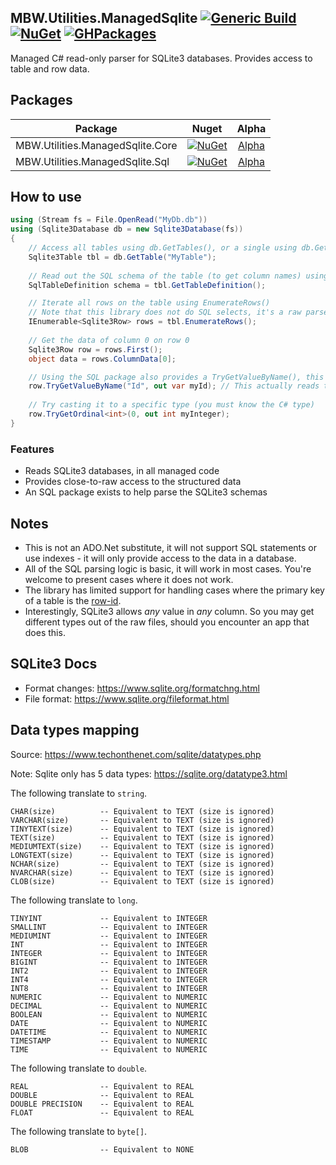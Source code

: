 ## MBW.Utilities.ManagedSqlite [![Generic Build](https://github.com/LordMike/MBW.Utilities.ManagedSqlite/actions/workflows/dotnet.yml/badge.svg)](https://github.com/LordMike/MBW.Utilities.ManagedSqlite/actions/workflows/dotnet.yml) [![NuGet](https://img.shields.io/nuget/v/MBW.Utilities.ManagedSqlite.Core.svg)](https://www.nuget.org/packages/MBW.Utilities.ManagedSqlite.Core) [![GHPackages](https://img.shields.io/badge/package-alpha-green)](https://github.com/LordMike/MBW.Utilities.ManagedSqlite/packages/692005)

Managed C# read-only parser for SQLite3 databases. Provides access to table and row data.

## Packages

| Package | Nuget | Alpha |
| ------------- |:-------------:|:-------------:|
| MBW.Utilities.ManagedSqlite.Core | [![NuGet](https://img.shields.io/nuget/v/MBW.Utilities.ManagedSqlite.Core.svg)](https://www.nuget.org/packages/MBW.Utilities.ManagedSqlite.Core) | [Alpha](https://github.com/LordMike/MBW.Utilities.ManagedSqlite/packages/692005) |
| MBW.Utilities.ManagedSqlite.Sql | [![NuGet](https://img.shields.io/nuget/v/MBW.Utilities.ManagedSqlite.Sql.svg)](https://www.nuget.org/packages/MBW.Utilities.ManagedSqlite.Sql) | [Alpha](https://github.com/LordMike/MBW.Utilities.ManagedSqlite/packages/692006) |

## How to use

```csharp
using (Stream fs = File.OpenRead("MyDb.db"))
using (Sqlite3Database db = new Sqlite3Database(fs))
{
    // Access all tables using db.GetTables(), or a single using db.GetTable("name")
    Sqlite3Table tbl = db.GetTable("MyTable");
    
    // Read out the SQL schema of the table (to get column names) using the MBW.Utilities.ManagedSqlite.Sql package
    SqlTableDefinition schema = tbl.GetTableDefinition();

    // Iterate all rows on the table using EnumerateRows()
    // Note that this library does not do SQL selects, it's a raw parser
    IEnumerable<Sqlite3Row> rows = tbl.EnumerateRows();
    
    // Get the data of column 0 on row 0
    Sqlite3Row row = rows.First();
    object data = rows.ColumnData[0];

    // Using the SQL package also provides a TryGetValueByName(), this package also tries to detect row-id substitutes
    row.TryGetValueByName("Id", out var myId); // This actually reads the row id behind the scenes, if Id is an Integer Primary Key
    
    // Try casting it to a specific type (you must know the C# type)
    row.TryGetOrdinal<int>(0, out int myInteger);
}
```

### Features

* Reads SQLite3 databases, in all managed code
* Provides close-to-raw access to the structured data
* An SQL package exists to help parse the SQLite3 schemas

## Notes

* This is not an ADO.Net substitute, it will not support SQL statements or use indexes - it will only provide access to the data in a database.
* All of the SQL parsing logic is basic, it will work in most cases. You're welcome to present cases where it does not work.
* The library has limited support for handling cases where the primary key of a table is the [row-id](https://www.sqlite.org/lang_createtable.html#rowid). 
* Interestingly, SQLite3 allows _any_ value in _any_ column. So you may get different types out of the raw files, should you encounter an app that does this.

## SQLite3 Docs
* Format changes: https://www.sqlite.org/formatchng.html
* File format: https://www.sqlite.org/fileformat.html

## Data types mapping
Source: https://www.techonthenet.com/sqlite/datatypes.php

Note: Sqlite only has 5 data types: https://sqlite.org/datatype3.html

The following translate to `string`.
```
CHAR(size)			-- Equivalent to TEXT (size is ignored)
VARCHAR(size)		-- Equivalent to TEXT (size is ignored)
TINYTEXT(size)		-- Equivalent to TEXT (size is ignored)
TEXT(size)			-- Equivalent to TEXT (size is ignored)
MEDIUMTEXT(size)	-- Equivalent to TEXT (size is ignored)
LONGTEXT(size)		-- Equivalent to TEXT (size is ignored)
NCHAR(size)			-- Equivalent to TEXT (size is ignored)
NVARCHAR(size)		-- Equivalent to TEXT (size is ignored)
CLOB(size)			-- Equivalent to TEXT (size is ignored)
```

The following translate to `long`.
```
TINYINT				-- Equivalent to INTEGER
SMALLINT			-- Equivalent to INTEGER
MEDIUMINT			-- Equivalent to INTEGER
INT					-- Equivalent to INTEGER
INTEGER				-- Equivalent to INTEGER
BIGINT				-- Equivalent to INTEGER
INT2				-- Equivalent to INTEGER
INT4				-- Equivalent to INTEGER
INT8				-- Equivalent to INTEGER
NUMERIC				-- Equivalent to NUMERIC
DECIMAL				-- Equivalent to NUMERIC
BOOLEAN				-- Equivalent to NUMERIC
DATE				-- Equivalent to NUMERIC
DATETIME			-- Equivalent to NUMERIC
TIMESTAMP			-- Equivalent to NUMERIC
TIME				-- Equivalent to NUMERIC
```

The following translate to `double`.
```
REAL				-- Equivalent to REAL
DOUBLE				-- Equivalent to REAL
DOUBLE PRECISION	-- Equivalent to REAL
FLOAT				-- Equivalent to REAL
```

The following translate to `byte[]`.
```
BLOB				-- Equivalent to NONE
```
